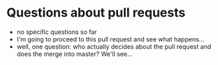 # Questions about pull requests

* no specific questions so far
* I'm going to proceed to this pull request and see what happens...
* well, one question: who actually decides about the pull request and 
does the merge into master? We'll see...

